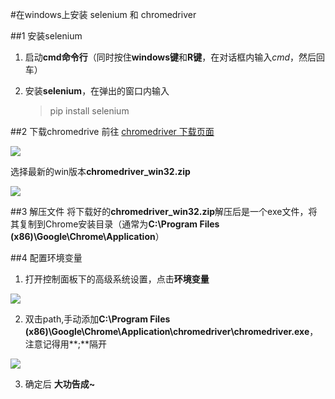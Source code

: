 #在windows上安装 selenium 和 chromedriver

##1 安装selenium
1. 启动**cmd命令行**（同时按住**windows键**和**R键**，在对话框内输入*cmd*，然后回车）

2. 安装**selenium**，在弹出的窗口内输入
	>pip install selenium

##2 下载chromedrive
前往 [chromedriver 下载页面](https://sites.google.com/a/chromium.org/chromedriver/downloads)

![](https://i.imgur.com/2JoXcSU.png)

选择最新的win版本**chromedriver_win32.zip**

![](https://i.imgur.com/3UBl9pD.png)

##3 解压文件
将下载好的**chromedriver_win32.zip**解压后是一个exe文件，将其复制到Chrome安装目录（通常为**C:\Program Files (x86)\Google\Chrome\Application**）

##4 配置环境变量
1. 打开控制面板下的高级系统设置，点击**环境变量**

 ![](https://i.imgur.com/axYVodW.png)

2. 双击path,手动添加**C:\Program Files (x86)\Google\Chrome\Application\chromedriver\chromedriver.exe**，注意记得用**;**隔开

 ![](https://i.imgur.com/IkUr09N.png)

3. 确定后 **大功告成~**